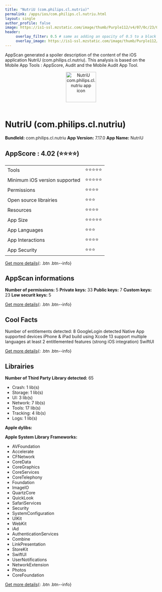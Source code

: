 ```yaml
---
title: "NutriU (com.philips.cl.nutriu)"
permalink: /apps/ios/com.philips.cl.nutriu.html
layout: single
author_profile: false
image: https://is1-ssl.mzstatic.com/image/thumb/Purple112/v4/07/0c/23/070c231e-8431-2d04-8167-5731849d93a0/AppIcon-AppStore-1x_U007emarketing-0-7-0-85-220.png/512x512bb.jpg
header: 
     overlay_filter: 0.5 # same as adding an opacity of 0.5 to a black background
     overlay_image: https://is1-ssl.mzstatic.com/image/thumb/Purple112/v4/07/0c/23/070c231e-8431-2d04-8167-5731849d93a0/AppIcon-AppStore-1x_U007emarketing-0-7-0-85-220.png/512x512bb.jpg
---
```

AppScan generated a spoiler description of the content of the iOS application NutriU (com.philips.cl.nutriu). This analysis is based on the Mobile App Tools : AppScore, Audit and the Mobile Audit App Tool.

  
  
<div style="text-align: center;"><img src="https://is1-ssl.mzstatic.com/image/thumb/Purple112/v4/07/0c/23/070c231e-8431-2d04-8167-5731849d93a0/AppIcon-AppStore-1x_U007emarketing-0-7-0-85-220.png/512x512bb.jpg" width="100" height="100" alt="NutriU com.philips.cl.nutriu app icon"></div></br>
  
# NutriU (com.philips.cl.nutriu)

**BundleId:** com.philips.cl.nutriu
**App Version:** 7.17.0
**App Name:** NutriU


## AppScore : 4.02 (⭐️⭐️⭐️⭐️) 

<table>
<tr><td> Tools </td><td> ⭐️⭐️⭐️⭐️⭐️ </td></tr>
<tr><td> Minimum iOS version supported </td><td> ⭐️⭐️⭐️⭐️⭐️ </td></tr>
<tr><td> Permissions </td><td> ⭐️⭐️⭐️⭐️ </td></tr>
<tr><td> Open source librairies </td><td> ⭐️⭐️⭐️ </td></tr>
<tr><td> Resources </td><td> ⭐️⭐️⭐️⭐️ </td></tr>
<tr><td> App Size </td><td> ⭐️⭐️⭐️⭐️⭐️ </td></tr>
<tr><td> App Languages </td><td> ⭐️⭐️⭐️ </td></tr>
<tr><td> App Interactions </td><td> ⭐️⭐️⭐️⭐️ </td></tr>
<tr><td> App Security </td><td> ⭐️⭐️⭐️ </td></tr>
</table>

[Get more details](/pricing.html){: .btn .btn--info}  
  
## AppScan informations 

**Number of permissions:** 5
**Private keys:** 33
**Public keys:** 7
**Custom keys:** 23
**Low securit keys:** 5
  
[Get more details](/pricing.html){: .btn .btn--info}

## Cool Facts

Number of entitlements detected: 8
GoogleLogin detected
Native App
supported devices iPhone & iPad
build using Xcode 13
support multiple languages
at least 2 entitlemented features (strong iOS integration)
SwiftUI
  
[Get more details](/pricing.html){: .btn .btn--info}

## Librairies 
**Number of Third Party Library detected:** 65
- Crash: 1 lib(s)
- Storage: 1 lib(s)
- UI: 3 lib(s)
- Network: 7 lib(s)
- Tools: 17 lib(s)
- Tracking: 4 lib(s)
- Logs: 1 lib(s)

**Apple dylibs:**


**Apple System Library Frameworks:**
- AVFoundation
- Accelerate
- CFNetwork
- CoreData
- CoreGraphics
- CoreServices
- CoreTelephony
- Foundation
- ImageIO
- QuartzCore
- QuickLook
- SafariServices
- Security
- SystemConfiguration
- UIKit
- WebKit
- iAd
- AuthenticationServices
- Combine
- LinkPresentation
- StoreKit
- SwiftUI
- UserNotifications
- NetworkExtension
- Photos
- CoreFoundation


  
[Get more details](/pricing.html){: .btn .btn--info}


